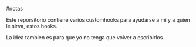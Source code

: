 #notas

Este reporsitorio contiene varios customhooks para ayudarse a mi y a quien le sirva, estos hooks.

La idea tambien es para que yo no tenga que volver a escribirlos. 